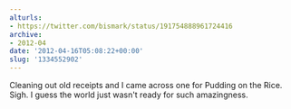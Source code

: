 ```yaml
---
alturls:
- https://twitter.com/bismark/status/191754888961724416
archive:
- 2012-04
date: '2012-04-16T05:08:22+00:00'
slug: '1334552902'
---
```


Cleaning out old receipts and I came across one for Pudding on the Rice. Sigh. I guess the world just wasn't ready for such amazingness.

